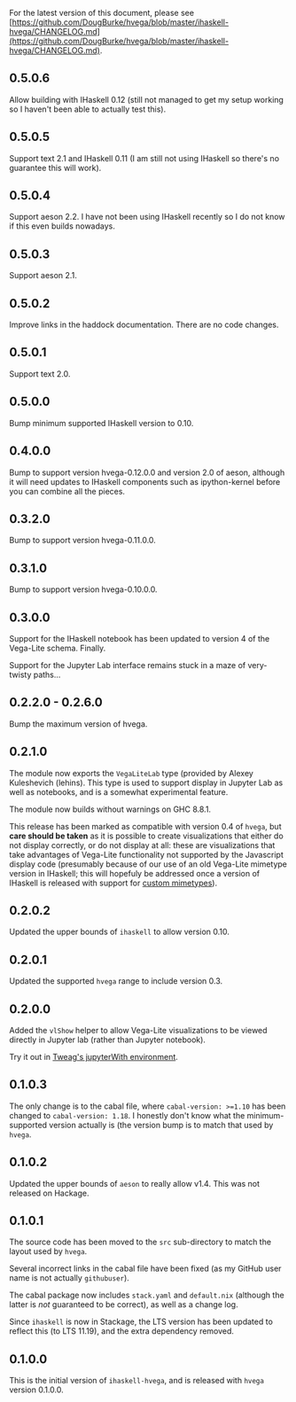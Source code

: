 For the latest version of this document, please see
[https://github.com/DougBurke/hvega/blob/master/ihaskell-hvega/CHANGELOG.md](https://github.com/DougBurke/hvega/blob/master/ihaskell-hvega/CHANGELOG.md).

## 0.5.0.6

Allow building with IHaskell 0.12 (still not managed to get my
setup working so I haven't been able to actually test this).

## 0.5.0.5

Support text 2.1 and IHaskell 0.11 (I am still not using IHaskell
so there's no guarantee this will work).

## 0.5.0.4

Support aeson 2.2. I have not been using IHaskell recently so I do
not know if this even builds nowadays.

## 0.5.0.3

Support aeson 2.1.

## 0.5.0.2

Improve links in the haddock documentation. There are no code changes.

## 0.5.0.1

Support text 2.0.

## 0.5.0.0

Bump minimum supported IHaskell version to 0.10.

## 0.4.0.0

Bump to support version hvega-0.12.0.0 and version 2.0 of aeson,
although it will need updates to IHaskell components such as
ipython-kernel before you can combine all the pieces.

## 0.3.2.0

Bump to support version hvega-0.11.0.0.

## 0.3.1.0

Bump to support version hvega-0.10.0.0.

## 0.3.0.0

Support for the IHaskell notebook has been updated to version 4 of the
Vega-Lite schema. Finally.

Support for the Jupyter Lab interface remains stuck in a maze of
very-twisty paths...

## 0.2.2.0 - 0.2.6.0

Bump the maximum version of hvega.

## 0.2.1.0

The module now exports the `VegaLiteLab` type (provided by Alexey
Kuleshevich (lehins). This type is used to support display in Jupyter
Lab as well as notebooks, and is a somewhat experimental feature.

The module now builds without warnings on GHC 8.8.1.

This release has been marked as compatible with version 0.4 of `hvega`,
but **care should be taken** as it is possible to create visualizations
that either do not display correctly, or do not display at all: these
are visualizations that take advantages of Vega-Lite functionality
not supported by the Javascript display code (presumably because
of our use of an old Vega-Lite mimetype version in IHaskell; this
will hopefuly be addressed once a version of IHaskell is released
with support for
[custom mimetypes](https://github.com/gibiansky/IHaskell/issues/1089)).

## 0.2.0.2

Updated the upper bounds of `ihaskell` to allow version 0.10.

## 0.2.0.1

Updated the supported `hvega` range to include version 0.3.

## 0.2.0.0

Added the `vlShow` helper to allow Vega-Lite visualizations to be
viewed directly in Jupyter lab (rather than Jupyter notebook).

Try it out in [Tweag's jupyterWith environment](https://github.com/tweag/jupyterWith).

## 0.1.0.3

The only change is to the cabal file, where `cabal-version: >=1.10` has
been changed to `cabal-version: 1.18`. I honestly don't know what the
minimum-supported version actually is (the version bump is to match
that used by `hvega`.

## 0.1.0.2

Updated the upper bounds of `aeson` to really allow v1.4. This was not
released on Hackage.

## 0.1.0.1

The source code has been moved to the `src` sub-directory to match the
layout used by `hvega`.

Several incorrect links in the cabal file have been fixed (as my GitHub
user name is not actually `githubuser`).

The cabal package now includes `stack.yaml` and `default.nix` (although
the latter is *not* guaranteed to be correct), as well as a
change log.

Since `ihaskell` is now in Stackage, the LTS version has been updated
to reflect this (to LTS 11.19), and the extra dependency removed.

## 0.1.0.0

This is the initial version of `ihaskell-hvega`, and is released with
`hvega` version 0.1.0.0.
